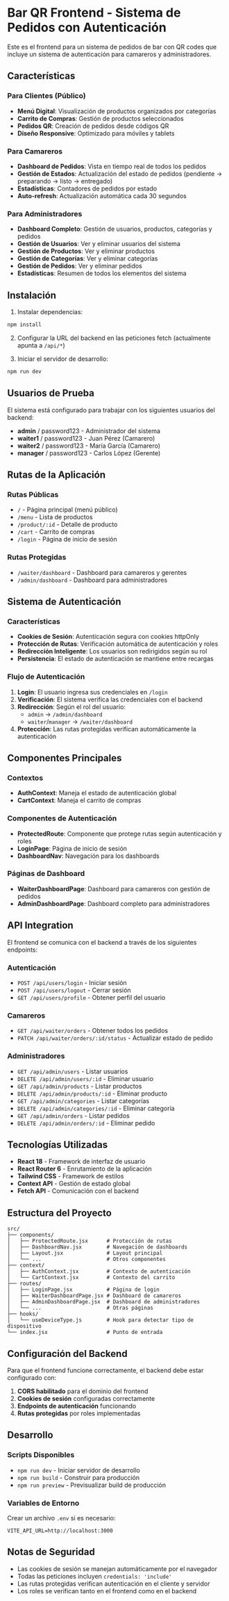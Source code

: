 # Bar QR Frontend - Sistema de Pedidos con Autenticación

Este es el frontend para un sistema de pedidos de bar con QR codes que incluye un sistema de autenticación para camareros y administradores.

## Características

### Para Clientes (Público)
- **Menú Digital**: Visualización de productos organizados por categorías
- **Carrito de Compras**: Gestión de productos seleccionados
- **Pedidos QR**: Creación de pedidos desde códigos QR
- **Diseño Responsive**: Optimizado para móviles y tablets

### Para Camareros
- **Dashboard de Pedidos**: Vista en tiempo real de todos los pedidos
- **Gestión de Estados**: Actualización del estado de pedidos (pendiente → preparando → listo → entregado)
- **Estadísticas**: Contadores de pedidos por estado
- **Auto-refresh**: Actualización automática cada 30 segundos

### Para Administradores
- **Dashboard Completo**: Gestión de usuarios, productos, categorías y pedidos
- **Gestión de Usuarios**: Ver y eliminar usuarios del sistema
- **Gestión de Productos**: Ver y eliminar productos
- **Gestión de Categorías**: Ver y eliminar categorías
- **Gestión de Pedidos**: Ver y eliminar pedidos
- **Estadísticas**: Resumen de todos los elementos del sistema

## Instalación

1. Instalar dependencias:
```bash
npm install
```

2. Configurar la URL del backend en las peticiones fetch (actualmente apunta a `/api/*`)

3. Iniciar el servidor de desarrollo:
```bash
npm run dev
```

## Usuarios de Prueba

El sistema está configurado para trabajar con los siguientes usuarios del backend:

- **admin** / password123 - Administrador del sistema
- **waiter1** / password123 - Juan Pérez (Camarero)
- **waiter2** / password123 - María García (Camarero)
- **manager** / password123 - Carlos López (Gerente)

## Rutas de la Aplicación

### Rutas Públicas
- `/` - Página principal (menú público)
- `/menu` - Lista de productos
- `/product/:id` - Detalle de producto
- `/cart` - Carrito de compras
- `/login` - Página de inicio de sesión

### Rutas Protegidas
- `/waiter/dashboard` - Dashboard para camareros y gerentes
- `/admin/dashboard` - Dashboard para administradores

## Sistema de Autenticación

### Características
- **Cookies de Sesión**: Autenticación segura con cookies httpOnly
- **Protección de Rutas**: Verificación automática de autenticación y roles
- **Redirección Inteligente**: Los usuarios son redirigidos según su rol
- **Persistencia**: El estado de autenticación se mantiene entre recargas

### Flujo de Autenticación
1. **Login**: El usuario ingresa sus credenciales en `/login`
2. **Verificación**: El sistema verifica las credenciales con el backend
3. **Redirección**: Según el rol del usuario:
   - `admin` → `/admin/dashboard`
   - `waiter`/`manager` → `/waiter/dashboard`
4. **Protección**: Las rutas protegidas verifican automáticamente la autenticación

## Componentes Principales

### Contextos
- **AuthContext**: Maneja el estado de autenticación global
- **CartContext**: Maneja el carrito de compras

### Componentes de Autenticación
- **ProtectedRoute**: Componente que protege rutas según autenticación y roles
- **LoginPage**: Página de inicio de sesión
- **DashboardNav**: Navegación para los dashboards

### Páginas de Dashboard
- **WaiterDashboardPage**: Dashboard para camareros con gestión de pedidos
- **AdminDashboardPage**: Dashboard completo para administradores

## API Integration

El frontend se comunica con el backend a través de los siguientes endpoints:

### Autenticación
- `POST /api/users/login` - Iniciar sesión
- `POST /api/users/logout` - Cerrar sesión
- `GET /api/users/profile` - Obtener perfil del usuario

### Camareros
- `GET /api/waiter/orders` - Obtener todos los pedidos
- `PATCH /api/waiter/orders/:id/status` - Actualizar estado de pedido

### Administradores
- `GET /api/admin/users` - Listar usuarios
- `DELETE /api/admin/users/:id` - Eliminar usuario
- `GET /api/admin/products` - Listar productos
- `DELETE /api/admin/products/:id` - Eliminar producto
- `GET /api/admin/categories` - Listar categorías
- `DELETE /api/admin/categories/:id` - Eliminar categoría
- `GET /api/admin/orders` - Listar pedidos
- `DELETE /api/admin/orders/:id` - Eliminar pedido

## Tecnologías Utilizadas

- **React 18** - Framework de interfaz de usuario
- **React Router 6** - Enrutamiento de la aplicación
- **Tailwind CSS** - Framework de estilos
- **Context API** - Gestión de estado global
- **Fetch API** - Comunicación con el backend

## Estructura del Proyecto

```
src/
├── components/
│   ├── ProtectedRoute.jsx      # Protección de rutas
│   ├── DashboardNav.jsx        # Navegación de dashboards
│   ├── Layout.jsx              # Layout principal
│   └── ...                     # Otros componentes
├── context/
│   ├── AuthContext.jsx         # Contexto de autenticación
│   └── CartContext.jsx         # Contexto del carrito
├── routes/
│   ├── LoginPage.jsx           # Página de login
│   ├── WaiterDashboardPage.jsx # Dashboard de camareros
│   ├── AdminDashboardPage.jsx  # Dashboard de administradores
│   └── ...                     # Otras páginas
├── hooks/
│   └── useDeviceType.js        # Hook para detectar tipo de dispositivo
└── index.jsx                   # Punto de entrada
```

## Configuración del Backend

Para que el frontend funcione correctamente, el backend debe estar configurado con:

1. **CORS habilitado** para el dominio del frontend
2. **Cookies de sesión** configuradas correctamente
3. **Endpoints de autenticación** funcionando
4. **Rutas protegidas** por roles implementadas

## Desarrollo

### Scripts Disponibles
- `npm run dev` - Iniciar servidor de desarrollo
- `npm run build` - Construir para producción
- `npm run preview` - Previsualizar build de producción

### Variables de Entorno
Crear un archivo `.env` si es necesario:
```
VITE_API_URL=http://localhost:3000
```

## Notas de Seguridad

- Las cookies de sesión se manejan automáticamente por el navegador
- Todas las peticiones incluyen `credentials: 'include'`
- Las rutas protegidas verifican autenticación en el cliente y servidor
- Los roles se verifican tanto en el frontend como en el backend
